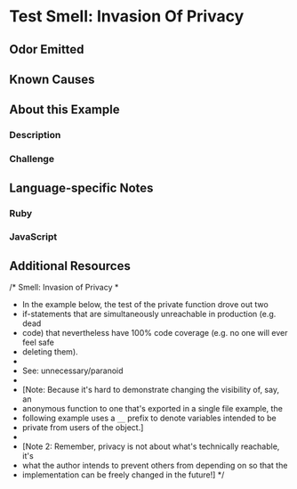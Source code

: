 # Test Smell: Invasion Of Privacy

## Odor Emitted

## Known Causes

## About this Example

### Description

### Challenge

## Language-specific Notes

### Ruby

### JavaScript

## Additional Resources

/* Smell: Invasion of Privacy
 *
 * In the example below, the test of the private function drove out two
 * if-statements that are simultaneously unreachable in production (e.g. dead
 * code) that nevertheless have 100% code coverage (e.g. no one will ever feel safe
 * deleting them).
 *
 * See: unnecessary/paranoid
 *
 * [Note: Because it's hard to demonstrate changing the visibility of, say, an
 * anonymous function to one that's exported in a single file example, the
 * following example uses a `__` prefix to denote variables intended to be
 * private from users of the object.]
 *
 * [Note 2: Remember, privacy is not about what's technically reachable, it's
 * what the author intends to prevent others from depending on so that the
 * implementation can be freely changed in the future!]
 */

